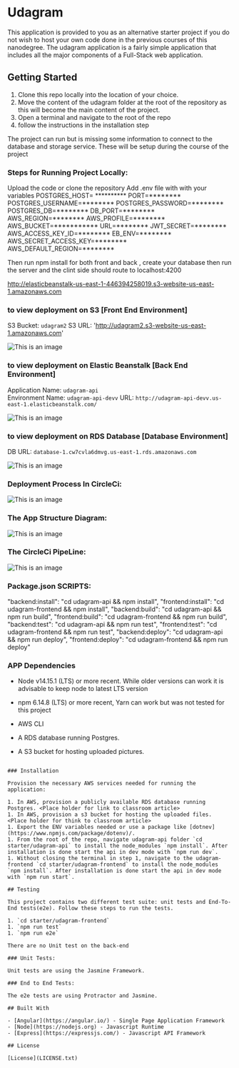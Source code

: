 # Udagram

This application is provided to you as an alternative starter project if you do not wish to host your own code done in the previous courses of this nanodegree. The udagram application is a fairly simple application that includes all the major components of a Full-Stack web application.

## Getting Started

1. Clone this repo locally into the location of your choice.
1. Move the content of the udagram folder at the root of the repository as this will become the main content of the project.
1. Open a terminal and navigate to the root of the repo
1. follow the instructions in the installation step

The project can run but is missing some information to connect to the database and storage service. These will be setup during the course of the project


### Steps for Running Project Locally:
Upload the code or clone the repository 
Add .env file with with your variables
    POSTGRES_HOST= **********
    PORT=********
    POSTGRES_USERNAME=********
    POSTGRES_PASSWORD=********
    POSTGRES_DB=********
    DB_PORT=********
    AWS_REGION=********
    AWS_PROFILE=********
    AWS_BUCKET=***********
    URL=********
    JWT_SECRET=********
    AWS_ACCESS_KEY_ID=********
    EB_ENV=********
    AWS_SECRET_ACCESS_KEY=********
    AWS_DEFAULT_REGION=********

Then run npm install for both front and back , create your database then run the server and the clint side should route to localhost:4200


http://elasticbeanstalk-us-east-1-446394258019.s3-website-us-east-1.amazonaws.com


### to view deployment on S3 [Front End Environment]
S3 Bucket: `udagram2`
S3 URL: 'http://udagram2.s3-website-us-east-1.amazonaws.com'

![This is an image](https://github.com/HendMohammed90/udagram-project/blob/38dc5a21827cc9f351d0ea8876bed801ff2648c1/Docs/S3/Screen%20Shot%202022-05-14%20at%204.01.15%20PM.png)


### to view deployment on Elastic Beanstalk [Back End Environment]
Application Name: `udagram-api`  
Environment Name: `udagram-api-devv`
URL: `http://udagram-api-devv.us-east-1.elasticbeanstalk.com/`

![This is an image](https://github.com/HendMohammed90/udagram-project/blob/master/Docs/%20EB/Screen%20Shot%202022-05-14%20at%202.21.20%20PM.png)


###  to view deployment on RDS Database [Database Environment]
DB URL: `database-1.cw7cvla6dmvg.us-east-1.rds.amazonaws.com`

![This is an image](https://github.com/HendMohammed90/udagram-project/blob/1300db723e7b55bfd8afd6c42b61b167c95056bc/Docs/RDS/Screen%20Shot%202022-05-13%20at%204.58.07%20PM.png)


### Deployment Process In CircleCi:
![This is an image](https://github.com/HendMohammed90/udagram-project/blob/master/Docs/CircilCi/Screen%20Shot%202022-05-14%20at%209.39.07%20PM.png)


### The App Structure Diagram:
![This is an image](https://github.com/HendMohammed90/udagram-project/blob/master/Docs/1.jpg)


###  The CircleCi PipeLine:

![This is an image](https://github.com/HendMohammed90/udagram-project/blob/87820a7f51935c18bd297a41877e9c807ec5eb6d/Docs/CircleCi%20.jpg)


### Package.json SCRIPTS:

  "backend:install": "cd udagram-api && npm install",
  "frontend:install": "cd udagram-frontend && npm install",
  "backend:build": "cd udagram-api && npm run build",
  "frontend:build": "cd udagram-frontend && npm run build",
  "backend:test": "cd udagram-api && npm run test",
  "frontend:test": "cd udagram-frontend && npm run test",
  "backend:deploy": "cd udagram-api && npm run deploy",
  "frontend:deploy": "cd udagram-frontend && npm run deploy"

### APP Dependencies

- Node v14.15.1 (LTS) or more recent. While older versions can work it is advisable to keep node to latest LTS version

- npm 6.14.8 (LTS) or more recent, Yarn can work but was not tested for this project

- AWS CLI 

- A RDS database running Postgres.

- A S3 bucket for hosting uploaded pictures.

```

### Installation

Provision the necessary AWS services needed for running the application:

1. In AWS, provision a publicly available RDS database running Postgres. <Place holder for link to classroom article>
1. In AWS, provision a s3 bucket for hosting the uploaded files. <Place holder for think to classroom article>
1. Export the ENV variables needed or use a package like [dotnev](https://www.npmjs.com/package/dotenv)/.
1. From the root of the repo, navigate udagram-api folder `cd starter/udagram-api` to install the node_modules `npm install`. After installation is done start the api in dev mode with `npm run dev`.
1. Without closing the terminal in step 1, navigate to the udagram-frontend `cd starter/udagram-frontend` to install the node_modules `npm install`. After installation is done start the api in dev mode with `npm run start`.

## Testing

This project contains two different test suite: unit tests and End-To-End tests(e2e). Follow these steps to run the tests.

1. `cd starter/udagram-frontend`
1. `npm run test`
1. `npm run e2e`

There are no Unit test on the back-end

### Unit Tests:

Unit tests are using the Jasmine Framework.

### End to End Tests:

The e2e tests are using Protractor and Jasmine.

## Built With

- [Angular](https://angular.io/) - Single Page Application Framework
- [Node](https://nodejs.org) - Javascript Runtime
- [Express](https://expressjs.com/) - Javascript API Framework

## License

[License](LICENSE.txt)
